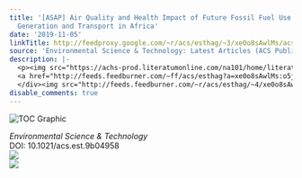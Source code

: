 ```yaml
---
title: '[ASAP] Air Quality and Health Impact of Future Fossil Fuel Use for Electricity
  Generation and Transport in Africa'
date: '2019-11-05'
linkTitle: http://feedproxy.google.com/~r/acs/esthag/~3/xe0o8sAwlMs/acs.est.9b04958
source: 'Environmental Science & Technology: Latest Articles (ACS Publications)'
description: |-
  <p><img src="https://achs-prod.literatumonline.com/na101/home/literatum/publisher/achs/journals/content/esthag/0/esthag.ahead-of-print/acs.est.9b04958/20191105/images/medium/es9b04958_0005.gif" alt="TOC Graphic"/></p><div><cite>Environmental Science & Technology</cite></div><div>DOI: 10.1021/acs.est.9b04958</div><div class="feedflare">
  <a href="http://feeds.feedburner.com/~ff/acs/esthag?a=xe0o8sAwlMs:o5jNxQ9fP3M:yIl2AUoC8zA"><img src="http://feeds.feedburner.com/~ff/acs/esthag?d=yIl2AUoC8zA" border="0"></img></a>
  </div><img src="http://feeds.feedburner.com/~r/acs/esthag/~4/xe0o8sAwlMs" ...
disable_comments: true
---
```

<p><img src="https://achs-prod.literatumonline.com/na101/home/literatum/publisher/achs/journals/content/esthag/0/esthag.ahead-of-print/acs.est.9b04958/20191105/images/medium/es9b04958_0005.gif" alt="TOC Graphic"/></p><div><cite>Environmental Science & Technology</cite></div><div>DOI: 10.1021/acs.est.9b04958</div><div class="feedflare">
<a href="http://feeds.feedburner.com/~ff/acs/esthag?a=xe0o8sAwlMs:o5jNxQ9fP3M:yIl2AUoC8zA"><img src="http://feeds.feedburner.com/~ff/acs/esthag?d=yIl2AUoC8zA" border="0"></img></a>
</div><img src="http://feeds.feedburner.com/~r/acs/esthag/~4/xe0o8sAwlMs" ...